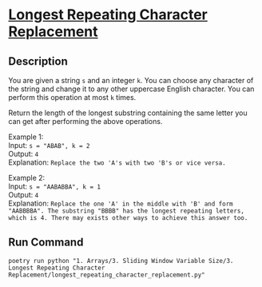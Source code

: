 # [Longest Repeating Character Replacement](https://leetcode.com/problems/longest-repeating-character-replacement/)

## Description

You are given a string `s` and an integer `k`. You can choose any character of the string and change it to any other
uppercase English character. You can perform this operation at most `k` times.

Return the length of the longest substring containing the same letter you can get after performing the above operations.

Example 1:\
Input: `s = "ABAB", k = 2`\
Output: `4`\
Explanation: `Replace the two 'A's with two 'B's or vice versa.`

Example 2:\
Input: `s = "AABABBA", k = 1`\
Output: `4`\
Explanation: `Replace the one 'A' in the middle with 'B' and form "AABBBBA". The substring "BBBB" has the longest repeating letters, which is 4. There may exists other ways to achieve this answer too.`

## Run Command

`poetry run python "1. Arrays/3. Sliding Window Variable Size/3. Longest Repeating Character Replacement/longest_repeating_character_replacement.py"`
